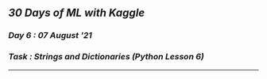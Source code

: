 ## _30 Days of ML with Kaggle_
### _Day 6 : 07 August '21_
### _Task : Strings and Dictionaries (Python Lesson 6)_
---

